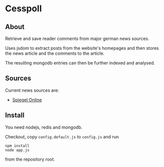 # Cesspoll #


## About ##

Retrieve and save reader comments from major german news sources.

Uses jsdom to extract posts from the website's homepages and then stores the news article and the comments to the article.

The resulting mongodb entries can then be further indexed and analysed.


## Sources ##

Current news sources are:

* [Spiegel Online](http://www.spiegel.de/)


## Install ##

You need nodejs, redis and mongodb.

Checkout, copy ``config.default.js`` to ``config.js`` and run

```
npm install
node app.js
```

from the repository root.
